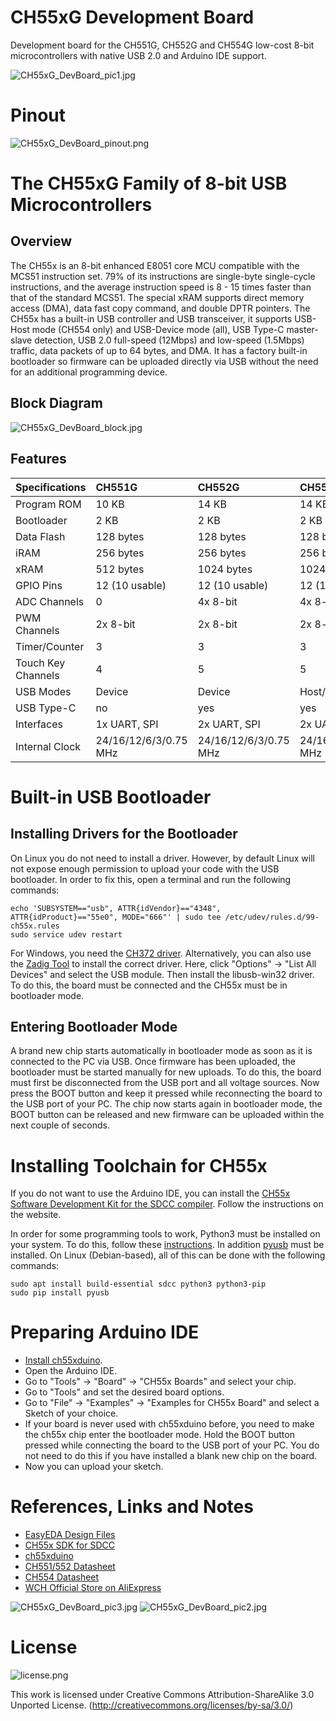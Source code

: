 # CH55xG Development Board
Development board for the CH551G, CH552G and CH554G low-cost 8-bit microcontrollers with native USB 2.0 and Arduino IDE support.

![CH55xG_DevBoard_pic1.jpg](https://raw.githubusercontent.com/wagiminator/Development-Boards/main/CH55xG_DevBoard/documentation/CH55xG_DevBoard_pic1.jpg)

# Pinout
![CH55xG_DevBoard_pinout.png](https://raw.githubusercontent.com/wagiminator/Development-Boards/main/CH55xG_DevBoard/documentation/CH55xG_DevBoard_pinout.png)

# The CH55xG Family of 8-bit USB Microcontrollers
## Overview
The CH55x is an 8-bit enhanced E8051 core MCU compatible with the MCS51 instruction set. 79% of its instructions are single-byte single-cycle instructions, and the average instruction speed is 8 - 15 times faster than that of the standard MCS51. The special xRAM supports direct memory access (DMA), data fast copy command, and double DPTR pointers. The CH55x has a built-in USB controller and USB transceiver, it supports USB-Host mode (CH554 only) and USB-Device mode (all), USB Type-C master-slave detection, USB 2.0 full-speed (12Mbps) and low-speed (1.5Mbps) traffic, data packets of up to 64 bytes, and DMA. It has a factory built-in bootloader so firmware can be uploaded directly via USB without the need for an additional programming device.

## Block Diagram
![CH55xG_DevBoard_block.jpg](https://raw.githubusercontent.com/wagiminator/Development-Boards/main/CH55xG_DevBoard/documentation/CH55xG_DevBoard_block.jpg)

## Features

 Specifications |  CH551G |  CH552G |  CH554G 
:-------------- | :------ | :------ | :------ 
Program ROM  | 10 KB | 14 KB | 14 KB
Bootloader | 2 KB | 2 KB | 2 KB
Data Flash | 128 bytes | 128 bytes | 128 bytes
iRAM | 256 bytes | 256 bytes | 256 bytes 
xRAM | 512 bytes | 1024 bytes | 1024 bytes
GPIO Pins | 12 (10 usable) | 12 (10 usable) | 12 (10 usable)
ADC Channels | 0 | 4x 8-bit | 4x 8-bit
PWM Channels | 2x 8-bit | 2x 8-bit | 2x 8-bit
Timer/Counter | 3 | 3 | 3
Touch Key Channels | 4 | 5 | 5
USB Modes | Device | Device | Host/Device
USB Type-C | no | yes | yes
Interfaces | 1x UART, SPI | 2x UART, SPI | 2x UART, SPI
Internal Clock | 24/16/12/6/3/0.75 MHz | 24/16/12/6/3/0.75 MHz | 24/16/12/6/3/0.75 MHz 

# Built-in USB Bootloader
## Installing Drivers for the Bootloader
On Linux you do not need to install a driver. However, by default Linux will not expose enough permission to upload your code with the USB bootloader. In order to fix this, open a terminal and run the following commands:

```
echo 'SUBSYSTEM=="usb", ATTR{idVendor}=="4348", ATTR{idProduct}=="55e0", MODE="666"' | sudo tee /etc/udev/rules.d/99-ch55x.rules
sudo service udev restart
```

For Windows, you need the [CH372 driver](http://www.wch-ic.com/downloads/CH372DRV_EXE.html). Alternatively, you can also use the [Zadig Tool](https://zadig.akeo.ie/) to install the correct driver. Here, click "Options" -> "List All Devices" and select the USB module. Then install the libusb-win32 driver. To do this, the board must be connected and the CH55x must be in bootloader mode.

## Entering Bootloader Mode
A brand new chip starts automatically in bootloader mode as soon as it is connected to the PC via USB. Once firmware has been uploaded, the bootloader must be started manually for new uploads. To do this, the board must first be disconnected from the USB port and all voltage sources. Now press the BOOT button and keep it pressed while reconnecting the board to the USB port of your PC. The chip now starts again in bootloader mode, the BOOT button can be released and new firmware can be uploaded within the next couple of seconds.

# Installing Toolchain for CH55x
If you do not want to use the Arduino IDE, you can install the [CH55x Software Development Kit for the SDCC compiler](https://github.com/Blinkinlabs/ch554_sdcc). Follow the instructions on the website.

In order for some programming tools to work, Python3 must be installed on your system. To do this, follow these [instructions](https://www.pythontutorial.net/getting-started/install-python/). In addition [pyusb](https://github.com/pyusb/pyusb) must be installed. On Linux (Debian-based), all of this can be done with the following commands:

```
sudo apt install build-essential sdcc python3 python3-pip
sudo pip install pyusb
```

# Preparing Arduino IDE
- [Install ch55xduino](https://github.com/DeqingSun/ch55xduino).
- Open the Arduino IDE.
- Go to "Tools" -> "Board" -> "CH55x Boards" and select your chip.
- Go to "Tools" and set the desired board options.
- Go to "File" -> "Examples" -> "Examples for CH55x Board" and select a Sketch of your choice.
- If your board is never used with ch55xduino before, you need to make the ch55x chip enter the bootloader mode. Hold the BOOT button pressed while connecting the board to the USB port of your PC. You do not need to do this if you have installed a blank new chip on the board.
- Now you can upload your sketch.

# References, Links and Notes
- [EasyEDA Design Files](https://oshwlab.com/wagiminator/ch55xg-development-board)
- [CH55x SDK for SDCC](https://github.com/Blinkinlabs/ch554_sdcc)
- [ch55xduino](https://github.com/DeqingSun/ch55xduino)
- [CH551/552 Datasheet](http://www.wch-ic.com/downloads/CH552DS1_PDF.html)
- [CH554 Datasheet](http://www.wch-ic.com/downloads/CH554DS1_PDF.html)
- [WCH Official Store on AliExpress](https://wchofficialstore.aliexpress.com)

![CH55xG_DevBoard_pic3.jpg](https://raw.githubusercontent.com/wagiminator/Development-Boards/main/CH55xG_DevBoard/documentation/CH55xG_DevBoard_pic3.jpg)
![CH55xG_DevBoard_pic2.jpg](https://raw.githubusercontent.com/wagiminator/Development-Boards/main/CH55xG_DevBoard/documentation/CH55xG_DevBoard_pic2.jpg)

# License

![license.png](https://i.creativecommons.org/l/by-sa/3.0/88x31.png)

This work is licensed under Creative Commons Attribution-ShareAlike 3.0 Unported License. 
(http://creativecommons.org/licenses/by-sa/3.0/)
